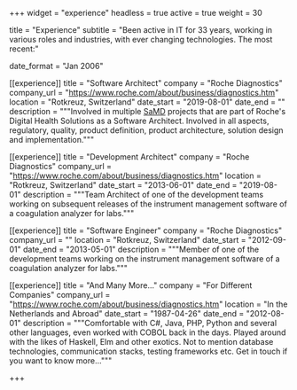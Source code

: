 +++
widget = "experience"
headless = true
active = true
weight = 30

title = "Experience"
subtitle = "Been active in IT for 33 years, working in various roles and industries, with ever changing technologies. The most recent:"

date_format = "Jan 2006"

[[experience]]
  title = "Software Architect"
  company = "Roche Diagnostics"
  company_url = "https://www.roche.com/about/business/diagnostics.htm"
  location = "Rotkreuz, Switzerland"
  date_start = "2019-08-01"
  date_end = ""
  description = """Involved in multiple [SaMD](https://www.fda.gov/medical-devices/digital-health/software-medical-device-samd) projects that are part of Roche's Digital Health Solutions as a Software Architect. Involved in all aspects, regulatory, quality, product definition, product architecture, solution design and implementation."""

[[experience]]
  title = "Development Architect"
  company = "Roche Diagnostics"
  company_url = "https://www.roche.com/about/business/diagnostics.htm"
  location = "Rotkreuz, Switzerland"
  date_start = "2013-06-01"
  date_end = "2019-08-01"
  description = """Team Architect of one of the development teams working on subsequent releases of the instrument management software of a coagulation analyzer for labs."""

[[experience]]
  title = "Software Engineer"
  company = "Roche Diagnostics"
  company_url = ""
  location = "Rotkreuz, Switzerland"
  date_start = "2012-09-01"
  date_end = "2013-05-01"
  description = """Member of one of the development teams working on the instrument management software of a coagulation analyzer for labs."""

[[experience]]
  title = "And Many More..."
  company = "For Different Companies"
  company_url = "https://www.roche.com/about/business/diagnostics.htm"
  location = "In the Netherlands and Abroad"
  date_start = "1987-04-26"
  date_end = "2012-08-01"
  description = """Comfortable with C#, Java, PHP, Python and several other languages, even worked with COBOL back in the days. Played around with the likes of Haskell, Elm and other exotics.
  Not to mention database technologies, communication stacks, testing frameworks etc. Get in touch if you want to know more..."""

+++
